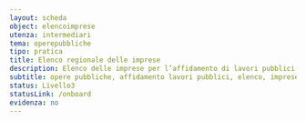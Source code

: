 ```yaml
---
layout: scheda
object: elencoimprese
utenza: intermediari
tema: operepubbliche
tipo: pratica
title: Elenco regionale delle imprese
description: Elenco delle imprese per l’affidamento di lavori pubblici di importo inferiore a un milione di euro
subtitle: opere pubbliche, affidamento lavori pubblici, elenco, imprese
status: Livello3
statusLink: /onboard
evidenza: no
---
```

